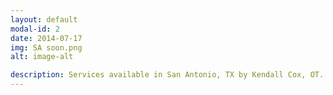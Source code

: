 ```yaml
---
layout: default
modal-id: 2
date: 2014-07-17
img: SA soon.png
alt: image-alt

description: Services available in San Antonio, TX by Kendall Cox, OT. Contact 210-802-5118.  Bio Coming Soon!
---
```

